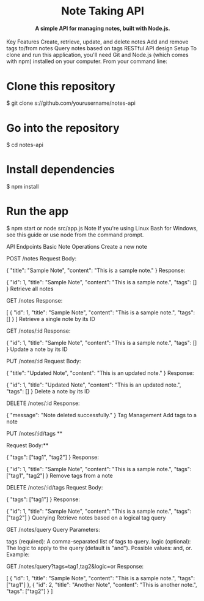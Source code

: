 <h1 align="center">
  <br>
  <br>
  Note Taking API
  <br>
</h1>
<h4 align="center">A simple API for managing notes, built with Node.js.</h4>



Key Features
Create, retrieve, update, and delete notes
Add and remove tags to/from notes
Query notes based on tags
RESTful API design
Setup
To clone and run this application, you'll need Git and Node.js (which comes with npm) installed on your computer. From your command line:


# Clone this repository
$ git clone  s://github.com/yourusername/notes-api

# Go into the repository
$ cd notes-api

# Install dependencies
$ npm install

# Run the app
$ npm start or node src/app.js
Note
If you're using Linux Bash for Windows, see this guide or use node from the command prompt.

API Endpoints
Basic Note Operations
Create a new note

POST /notes
Request Body:

{
  "title": "Sample Note",
  "content": "This is a sample note."
}
Response:

{
  "id": 1,
  "title": "Sample Note",
  "content": "This is a sample note.",
  "tags": []
}
Retrieve all notes

 
 
GET /notes
Response:

  
 
[
  {
    "id": 1,
    "title": "Sample Note",
    "content": "This is a sample note.",
    "tags": []
  }
]
Retrieve a single note by its ID

 
 
GET /notes/:id
Response:

  
 
{
  "id": 1,
  "title": "Sample Note",
  "content": "This is a sample note.",
  "tags": []
}
Update a note by its ID


 
PUT /notes/:id
Request Body:

  
 
{
  "title": "Updated Note",
  "content": "This is an updated note."
}
Response:

  
 
{
  "id": 1,
  "title": "Updated Note",
  "content": "This is an updated note.",
  "tags": []
}
Delete a note by its ID

 
 
DELETE /notes/:id
Response:

  
 
{
  "message": "Note deleted successfully."
}
Tag Management
Add tags to a note

 
 
PUT /notes/:id/tags
**

Request Body:**

  
 
{
  "tags": ["tag1", "tag2"]
}
Response:

  
 
{
  "id": 1,
  "title": "Sample Note",
  "content": "This is a sample note.",
  "tags": ["tag1", "tag2"]
}
Remove tags from a note

 
 
DELETE /notes/:id/tags
Request Body:

  
 
{
  "tags": ["tag1"]
}
Response:

  
 
{
  "id": 1,
  "title": "Sample Note",
  "content": "This is a sample note.",
  "tags": ["tag2"]
}
Querying
Retrieve notes based on a logical tag query

 
 
GET /notes/query
Query Parameters:

tags (required): A comma-separated list of tags to query.
logic (optional): The logic to apply to the query (default is "and"). Possible values: and, or.
Example:

 
 
GET /notes/query?tags=tag1,tag2&logic=or
Response:

  
 
[
  {
    "id": 1,
    "title": "Sample Note",
    "content": "This is a sample note.",
    "tags": ["tag1"]
  },
  {
    "id": 2,
    "title": "Another Note",
    "content": "This is another note.",
    "tags": ["tag2"]
  }
]
